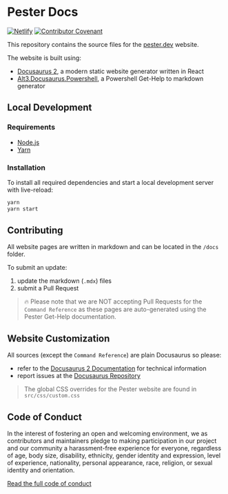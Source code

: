 # Pester Docs

[![Netlify](https://img.shields.io/netlify/40fe79e6-b973-4855-b0c7-f1ab101d1f0f?label=Netlify&style=flat-square)](https://app.netlify.com/sites/pester-docs/deploys/40fe79e6-b973-4855-b0c7-f1ab101d1f0f)
[![Contributor Covenant](https://img.shields.io/badge/Contributor%20Covenant-v2.0%20adopted-ff69b4.svg?style=flat-square)](https://www.contributor-covenant.org/version/2/0/code_of_conduct)

This repository contains the source files for the [pester.dev](https://pester.dev) website.

The website is built using:

- [Docusaurus 2](https://v2.docusaurus.io/), a modern static website generator written in React
- [Alt3.Docusaurus.Powershell](https://docusaurus-powershell.netlify.com/), a Powershell Get-Help to markdown generator

## Local Development

### Requirements

- [Node.js](https://nodejs.org/en/download/)
- [Yarn](https://yarnpkg.com/en/)

### Installation

To install all required dependencies and start a local development server with live-reload:

```bash
yarn
yarn start
```

## Contributing

All website pages are written in markdown and can be located in the `/docs` folder.

To submit an update:

1. update the markdown (`.mdx`) files
2. submit a Pull Request

> 🔥 Please note that we are NOT accepting Pull Requests for the `Command Reference`
> as these pages are auto-generated using the Pester Get-Help documentation.

## Website Customization

All sources (except the `Command Reference`) are plain Docusaurus so
please:

- refer to the [Docusaurus 2 Documentation](https://v2.docusaurus.io/) for technical information
- report issues at the [Docusaurus Repository](https://github.com/facebook/docusaurus/issues)

> The global CSS overrides for the Pester website are found in `src/css/custom.css`

## Code of Conduct

In the interest of fostering an open and welcoming environment, we as
contributors and maintainers pledge to making participation in our project and
our community a harassment-free experience for everyone, regardless of age, body
size, disability, ethnicity, gender identity and expression, level of
experience, nationality, personal appearance, race, religion, or sexual identity
and orientation.

[Read the full code of conduct](code_of_conduct.md)
